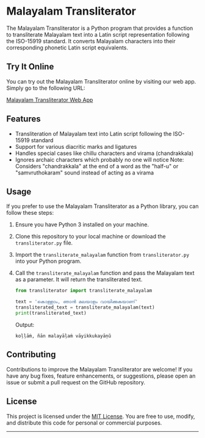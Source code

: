 
# Malayalam Transliterator

The Malayalam Transliterator is a Python program that provides a function to transliterate Malayalam text into a Latin script representation following the ISO-15919 standard. It converts Malayalam characters into their corresponding phonetic Latin script equivalents.

## Try It Online

You can try out the Malayalam Transliterator online by visiting our web app. Simply go to the following URL:

[Malayalam Transliterator Web App](https://dhyankaro.github.io/malayalam-transliterator/)

## Features

- Transliteration of Malayalam text into Latin script following the ISO-15919 standard
- Support for various diacritic marks and ligatures
- Handles special cases like chillu characters and virama (chandrakkala)
- Ignores archaic characters which probably no one will notice
Note: Considers "chandrakkala" at the end of a word as the "half-u" or "samvruthokaram" sound instead of acting as a virama

## Usage

If you prefer to use the Malayalam Transliterator as a Python library, you can follow these steps:

1. Ensure you have Python 3 installed on your machine.

2. Clone this repository to your local machine or download the `transliterator.py` file.

3. Import the `transliterate_malayalam` function from `transliterator.py` into your Python program.

4. Call the `transliterate_malayalam` function and pass the Malayalam text as a parameter. It will return the transliterated text.

   ```python
   from transliterator import transliterate_malayalam

   text = 'കൊള്ളാം, ഞാൻ മലയാളം വായിക്കുകയാണ്'
   transliterated_text = transliterate_malayalam(text)
   print(transliterated_text)
   ```

   Output:
   ```
   koḷḷāṁ, ñān malayāḷaṁ vāyikkukayāṇŭ
   ```

## Contributing

Contributions to improve the Malayalam Transliterator are welcome! If you have any bug fixes, feature enhancements, or suggestions, please open an issue or submit a pull request on the GitHub repository.

## License

This project is licensed under the [MIT License](LICENSE). You are free to use, modify, and distribute this code for personal or commercial purposes.

---